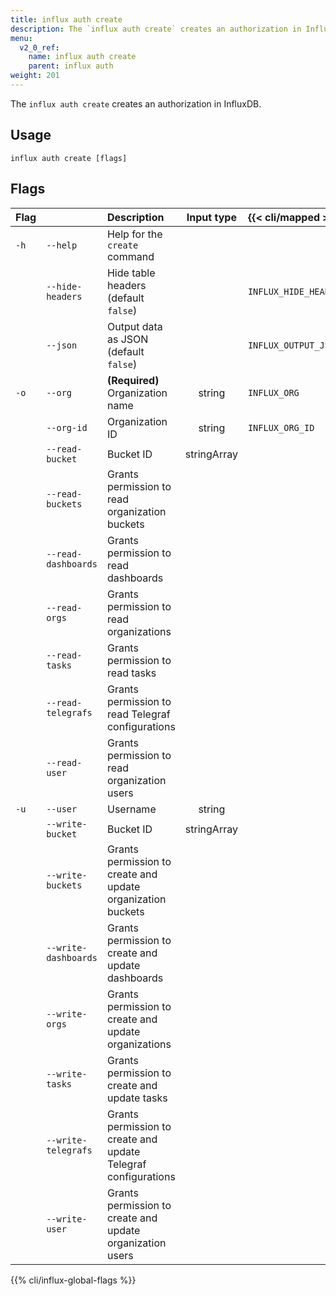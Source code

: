 ```yaml
---
title: influx auth create
description: The `influx auth create` creates an authorization in InfluxDB.
menu:
  v2_0_ref:
    name: influx auth create
    parent: influx auth
weight: 201
---
```


The `influx auth create` creates an authorization in InfluxDB.

## Usage
```
influx auth create [flags]
```

## Flags
| Flag |                      | Description                                                    | Input type  | {{< cli/mapped >}}    |
|:---- |:---                  |:-----------                                                    |:----------: |:------------------    |
| `-h` | `--help`             | Help for the `create` command                                  |             |                       |
|      | `--hide-headers`     | Hide table headers (default `false`)                           |             | `INFLUX_HIDE_HEADERS` |
|      | `--json`             | Output data as JSON (default `false`)                          |             | `INFLUX_OUTPUT_JSON`  |
| `-o` | `--org`              | **(Required)** Organization name                               | string      | `INFLUX_ORG`          |
|      | `--org-id`           | Organization ID                                                | string      | `INFLUX_ORG_ID`       |
|      | `--read-bucket`      | Bucket ID                                                      | stringArray |                       |
|      | `--read-buckets`     | Grants permission to read organization buckets                 |             |                       |
|      | `--read-dashboards`  | Grants permission to read dashboards                           |             |                       |
|      | `--read-orgs`        | Grants permission to read organizations                        |             |                       |
|      | `--read-tasks`       | Grants permission to read tasks                                |             |                       |
|      | `--read-telegrafs`   | Grants permission to read Telegraf configurations              |             |                       |
|      | `--read-user`        | Grants permission to read organization users                   |             |                       |
| `-u` | `--user`             | Username                                                       | string      |                       |
|      | `--write-bucket`     | Bucket ID                                                      | stringArray |                       |
|      | `--write-buckets`    | Grants permission to create and update organization buckets    |             |                       |
|      | `--write-dashboards` | Grants permission to create and update dashboards              |             |                       |
|      | `--write-orgs`       | Grants permission to create and update organizations           |             |                       |
|      | `--write-tasks`      | Grants permission to create and update tasks                   |             |                       |
|      | `--write-telegrafs`  | Grants permission to create and update Telegraf configurations |             |                       |
|      | `--write-user`       | Grants permission to create and update organization users      |             |                       |

{{% cli/influx-global-flags %}}
